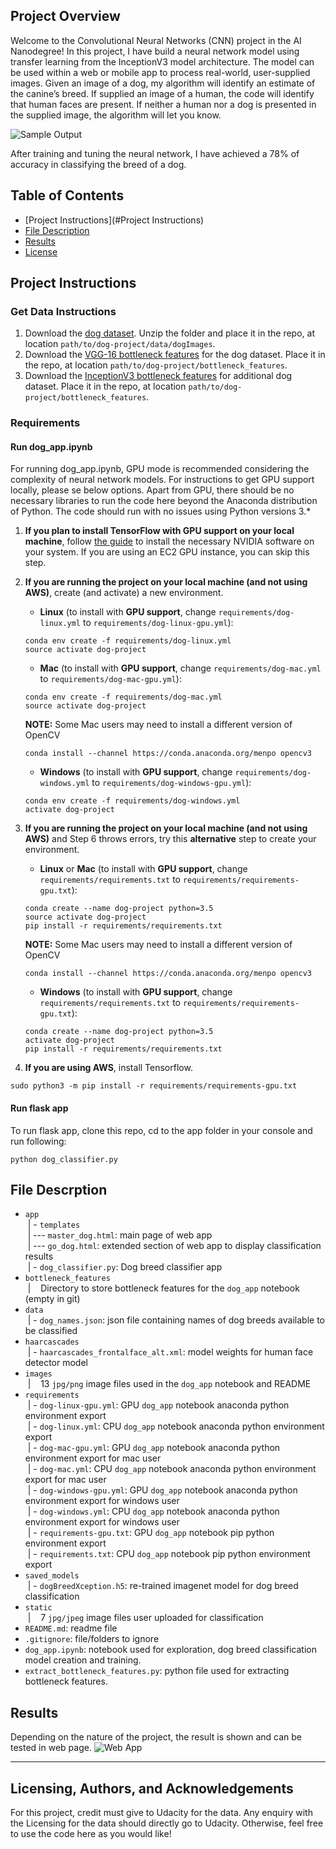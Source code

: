 [//]: # (Image References)

[image1]: ./images/sample_dog_output.png "Sample Output"
[image2]: ./images/dog_web_app "Web App"


## Project Overview

Welcome to the Convolutional Neural Networks (CNN) project in the AI Nanodegree! In this project, I have build a neural network model using transfer learning from the InceptionV3 model architecture. The model can be used within a web or mobile app to process real-world, user-supplied images. Given an image of a dog, my algorithm will identify an estimate of the canine’s breed. If supplied an image of a human, the code will identify that human faces are present. If neither a human nor a dog is presented in the supplied image, the algorithm will let you know.

![Sample Output][image1]

After training and tuning the neural network, I have achieved a 78% of accuracy in classifying the breed of a dog.

## Table of Contents

  * [Project Instructions](#Project Instructions)
  * [File Description](#File-Description)
  * [Results](#Results)
  * [License](#license)

## Project Instructions

### Get Data Instructions

1. Download the [dog dataset](https://s3-us-west-1.amazonaws.com/udacity-aind/dog-project/dogImages.zip).  Unzip the folder and place it in the repo, at location `path/to/dog-project/data/dogImages`. 
2. Download the [VGG-16 bottleneck features](https://s3-us-west-1.amazonaws.com/udacity-aind/dog-project/DogVGG16Data.npz) for the dog dataset.  Place it in the repo, at location `path/to/dog-project/bottleneck_features`.
3. Download the [InceptionV3 bottleneck features](https://s3-us-west-1.amazonaws.com/udacity-aind/dog-project/DogInceptionV3Data.npz) for additional dog dataset. Place it in the repo, at location `path/to/dog-project/bottleneck_features`.

### Requirements

#### Run dog_app.ipynb
For running dog_app.ipynb, GPU mode is recommended considering the complexity of neural network models. For instructions to get GPU support locally, please se below options. Apart from GPU, there should be no necessary libraries to run the code here beyond the Anaconda distribution of Python. The code should run with no issues using Python versions 3.*

1. __If you plan to install TensorFlow with GPU support on your local machine__, follow [the guide](https://www.tensorflow.org/install/) to install the necessary NVIDIA software on your system.  If you are using an EC2 GPU instance, you can skip this step.

2. **If you are running the project on your local machine (and not using AWS)**, create (and activate) a new environment.

	- __Linux__ (to install with __GPU support__, change `requirements/dog-linux.yml` to `requirements/dog-linux-gpu.yml`): 
	```
	conda env create -f requirements/dog-linux.yml
	source activate dog-project
	```  
	- __Mac__ (to install with __GPU support__, change `requirements/dog-mac.yml` to `requirements/dog-mac-gpu.yml`): 
	```
	conda env create -f requirements/dog-mac.yml
	source activate dog-project
	```  
	**NOTE:** Some Mac users may need to install a different version of OpenCV
	```
	conda install --channel https://conda.anaconda.org/menpo opencv3
	```
	- __Windows__ (to install with __GPU support__, change `requirements/dog-windows.yml` to `requirements/dog-windows-gpu.yml`):  
	```
	conda env create -f requirements/dog-windows.yml
	activate dog-project
	```

3. **If you are running the project on your local machine (and not using AWS)** and Step 6 throws errors, try this __alternative__ step to create your environment.

	- __Linux__ or __Mac__ (to install with __GPU support__, change `requirements/requirements.txt` to `requirements/requirements-gpu.txt`): 
	```
	conda create --name dog-project python=3.5
	source activate dog-project
	pip install -r requirements/requirements.txt
	```
	**NOTE:** Some Mac users may need to install a different version of OpenCV
	```
	conda install --channel https://conda.anaconda.org/menpo opencv3
	```
	- __Windows__ (to install with __GPU support__, change `requirements/requirements.txt` to `requirements/requirements-gpu.txt`):  
	```
	conda create --name dog-project python=3.5
	activate dog-project
	pip install -r requirements/requirements.txt
	```
	
4. **If you are using AWS**, install Tensorflow.
```
sudo python3 -m pip install -r requirements/requirements-gpu.txt
```

#### Run flask app
To run flask app, clone this repo, cd to the app folder in your console and run following:
```
python dog_classifier.py
```

## File Descrption
- `app` <br>
  &nbsp;| - `templates` <br>
  &nbsp;| --- `master_dog.html`: main page of web app <br>
  &nbsp;| --- `go_dog.html`: extended section of web app to display classification results <br>
  &nbsp;| - `dog_classifier.py`: Dog breed classifier app <br>
- `bottleneck_features` <br>
  &nbsp;| &nbsp;&nbsp; Directory to store bottleneck features for the `dog_app` notebook (empty in git) <br>
- `data` <br>
  &nbsp;| - `dog_names.json`: json file containing names of dog breeds available to be classified <br>
- `haarcascades` <br>
  &nbsp;| - `haarcascades_frontalface_alt.xml`: model weights for human face detector model <br>
- `images` <br>
  &nbsp;| &nbsp;&nbsp; 13 `jpg/png` image files used in the `dog_app` notebook and README <br>
- `requirements` <br>
  &nbsp;| - `dog-linux-gpu.yml`: GPU `dog_app` notebook anaconda python environment export <br>
  &nbsp;| - `dog-linux.yml`: CPU `dog_app` notebook anaconda python environment export <br>
  &nbsp;| - `dog-mac-gpu.yml`: GPU `dog_app` notebook anaconda python environment export for mac user<br>
  &nbsp;| - `dog-mac.yml`: CPU `dog_app` notebook anaconda python environment export for mac user<br>
  &nbsp;| - `dog-windows-gpu.yml`: GPU `dog_app` notebook anaconda python environment export for windows user<br>
  &nbsp;| - `dog-windows.yml`: CPU `dog_app` notebook anaconda python environment export for windows user<br>
  &nbsp;| - `requirements-gpu.txt`: GPU `dog_app` notebook pip python environment export <br>
  &nbsp;| - `requirements.txt`: CPU `dog_app` notebook pip python environment export <br>  
- `saved_models` <br>
  &nbsp;| - `dogBreedXception.h5`: re-trained imagenet model for dog breed classification <br>
- `static` <br>
  &nbsp;| &nbsp;&nbsp; 7 `jpg/jpeg` image files user uploaded for classification <br>
- `README.md`: readme file
- `.gitignore`: file/folders to ignore
- `dog_app.ipynb`: notebook used for exploration, dog breed classification model creation and training.
- `extract_bottleneck_features.py`: python file used for extracting bottleneck features.


## Results
Depending on the nature of the project, the result is shown and can be tested in web page.
![Web App][image2]

---
## Licensing, Authors, and Acknowledgements
For this project, credit must give to Udacity for the data. Any enquiry with the Licensing for the data should directly go to Udacity. Otherwise, feel free to use the code here as you would like! 
